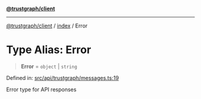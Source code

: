 [**@trustgraph/client**](../../README.md)

***

[@trustgraph/client](../../README.md) / [index](../README.md) / Error

# Type Alias: Error

> **Error** = `object` \| `string`

Defined in: [src/api/trustgraph/messages.ts:19](https://github.com/trustgraph-ai/trustgraph-ts-client/blob/92e187771a25b959c85a4f966bb97eb5d407310b/src/api/trustgraph/messages.ts#L19)

Error type for API responses
